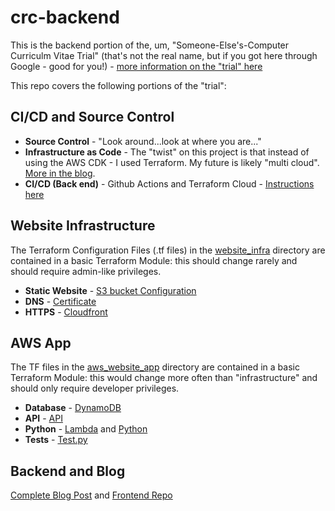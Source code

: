 # crc-backend

This is the backend portion of the, um, "Someone-Else's-Computer Curriculm Vitae Trial" (that's not the real name, but if you got here through Google - good for you!) - [more information on the "trial" here](https://cloudresumechallenge.dev/docs/the-challenge/aws/)

This repo covers the following portions of the "trial":

## CI/CD and Source Control
  - **Source Control** - "Look around...look at where you are..."
  - **Infrastructure as Code** - The "twist" on this project is that instead of using the AWS CDK - I used Terraform. My future is likely "multi cloud". [More in the blog](https://dev.to/tbojustin/old-man-yells-at-cloud-mid-career-pm-completes-the-cloud-resume-challenge-in-aws-using-terraform-1c43-temp-slug-8152442?preview=2c3e3cf8ce426f1861643261b3d0fd894d84db0e35c082c9b3d80435c5ebce1462eaffae0c44f55cafd9fb35a6e1e2d4825ebde44cbdab5e9415a2e9). 
  - **CI/CD (Back end)** - Github Actions and Terraform Cloud - <a href="https://learn.hashicorp.com/tutorials/terraform/github-actions">Instructions here</a> 
 
## Website Infrastructure
The Terraform Configuration Files (.tf files) in the <a href="/modules/website_infra">website_infra</a> directory are contained in a basic Terraform Module: this should change rarely and should require admin-like privileges.
- **Static Website** - <a href="/modules/website_infra/s3_bucket.tf">S3 bucket Configuration</a>
- **DNS** - <a href="/modules/website_infra/acm_certificate.tf">Certificate</a> 
- **HTTPS** - <a href="/modules/website_infra/cloudfront_distribution.tf">Cloudfront</a>
 
## AWS App
The TF files in the <a href="/modules/aws_website_app">aws_website_app</a> directory are contained in a basic Terraform Module: this would change more often than "infrastructure" and should only require developer privileges.
- **Database** - <a href="/modules/aws_website_app/dynamodb.tf">DynamoDB</a>
- **API** - <a href="/modules/aws_website_app/api_gateway.tf">API</a>
- **Python** - <a href="modules/aws_website_app/lambda.tf">Lambda</a> and [Python](/python)
- **Tests** - [Test.py](/python/test.py)
## Backend and Blog
<a href="https://dev.to/tbojustin/old-man-yells-at-cloud-mid-career-pm-completes-the-cloud-resume-challenge-in-aws-using-terraform-1c43-temp-slug-8152442?preview=2c3e3cf8ce426f1861643261b3d0fd894d84db0e35c082c9b3d80435c5ebce1462eaffae0c44f55cafd9fb35a6e1e2d4825ebde44cbdab5e9415a2e9">
Complete Blog Post</a> and <a href="https://github.com/tbojustin/crc-frontend">Frontend Repo</a>
